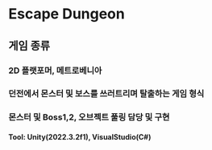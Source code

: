 # Escape Dungeon

## 게임 종류
### 2D 플랫포머, 메트로베니아

### 던전에서 몬스터 및 보스를 쓰러트리며 탈출하는 게임 형식

### 몬스터 및 Boss1,2, 오브젝트 풀링 담당 및 구현

#### Tool: Unity(2022.3.2f1), VisualStudio(C#)
